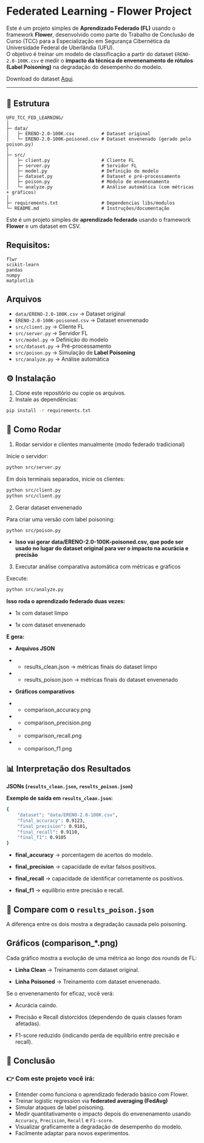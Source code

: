 # Federated Learning - Flower Project

Este é um projeto simples de **Aprendizado Federado (FL)** usando o framework **Flower**, desenvolvido como parte do Trabalho de Conclusão de Curso (TCC) para a Especialização em Segurança Cibernética da Universidade Federal de Uberlândia (UFU).  
O objetivo é treinar um modelo de classificação a partir do dataset `ERENO-2.0-100K.csv` e medir o **impacto da técnica de envenenamento de rótulos (Label Poisoning)** na degradação do desempenho do modelo.

Download do dataset [Aqui](https://drive.google.com/file/d/1Il9YL3cOv8ret1NPoDVITSEbwRyaNoRV/view?usp=drivesdk).

---

## 📂 Estrutura
```
UFU_TCC_FED_LEARNING/
│
├─ data/
│   ├─ ERENO-2.0-100K.csv          # Dataset original
│   └─ ERENO-2.0-100K-poisoned.csv # Dataset envenenado (gerado pelo poison.py)
│
├─ src/
│   ├─ client.py                   # Cliente FL
│   ├─ server.py                   # Servidor FL
│   ├─ model.py                    # Definição do modelo
│   ├─ dataset.py                  # Dataset e pré-processamento
│   ├─ poison.py                   # Módulo de envenenamento
│   └─ analyze.py                  # Análise automática (com métricas + gráficos)
│
├─ requirements.txt                # Dependencias libs/modulos
└─ README.md                       # Instruções/documentação
```



Este é um projeto simples de **aprendizado federado** usando o framework **Flower** e um dataset em CSV.



## Requisitos:
```
flwr
scikit-learn
pandas
numpy
matplotlib
```

## Arquivos
- `data/ERENO-2.0-100K.csv` → Dataset original
- `ERENO-2.0-100K-poisoned.csv` → Dataset envenenado
- `src/client.py` → Cliente FL
- `src/server.py` → Servidor FL
- `src/model.py` → Definição do modelo
- `src/dataset.py` → Pré-processamento
- `src/poison.py` → Simulação de **Label Poisoning**
- `src/analyze.py` → Análise automática


## ⚙️ Instalação

1. Clone este repositório ou copie os arquivos.
2. Instale as dependências:
```bash
pip install -r requirements.txt
```

## 🚀 Como Rodar
1. Rodar servidor e clientes manualmente (modo federado tradicional)

Inicie o servidor:
```bash
python src/server.py
```

Em dois terminais separados, inicie os clientes:
```bash
python src/client.py
python src/client.py
```

2. Gerar dataset envenenado

Para criar uma versão com label poisoning:
```bash
python src/poison.py
```
* **Isso vai gerar data/ERENO-2.0-100K-poisoned.csv, que pode ser usado no lugar do dataset original para ver o impacto na acurácia e precisão**

3. Executar análise comparativa automática com métricas e gráficos

Execute:
```bash
python src/analyze.py
```

**Isso roda o aprendizado federado duas vezes:**

* 1x com dataset limpo

* 1x com dataset envenenado

**E gera:**

* **Arquivos JSON**

* * results_clean.json → métricas finais do dataset limpo

* * results_poison.json → métricas finais do dataset envenenado

* **Gráficos comparativos**

* * comparison_accuracy.png

* * comparison_precision.png

* * comparison_recall.png

* * comparison_f1.png


## 📊 Interpretação dos Resultados

**JSONs (`results_clean.json`, `results_poison.json`)**

**Exemplo de saída em `results_clean.json`:**

```bash
{
    "dataset": "data/ERENO-2.0-100K.csv",
    "final_accuracy": 0.9123,
    "final_precision": 0.9101,
    "final_recall": 0.9110,
    "final_f1": 0.9105
}
```

* **final_accuracy** → porcentagem de acertos do modelo.

* **final_precision** → capacidade de evitar falsos positivos.

* **final_recall** → capacidade de identificar corretamente os positivos.

* **final_f1** → equilíbrio entre precisão e recall.

## 📌 Compare com o `results_poison.json`
A diferença entre os dois mostra a degradação causada pelo poisoning.

## Gráficos (comparison_*.png)

Cada gráfico mostra a evolução de uma métrica ao longo dos rounds de FL:

* **Linha Clean** → Treinamento com dataset original.

* **Linha Poisoned** → Treinamento com dataset envenenado.

Se o envenenamento for eficaz, você verá:

* Acurácia caindo.

* Precisão e Recall distorcidos (dependendo de quais classes foram afetadas).

* F1-score reduzido (indicando perda de equilíbrio entre precisão e recall).

## 📌 Conclusão

### 👉 Com este projeto você irá:

- Entender como funciona o aprendizado federado básico com Flower.
- Treinar logistic regression via **federated averaging (FedAvg)**
- Simular ataques de label poisoning.
- Medir quantitativamente o impacto depois do envenenamento usando `Accuracy`, `Precision`, `Recall` e `F1-score`. 
- Visualizar graficamente a degradação de desempenho do modelo.
- Facilmente adaptar para novos experimentos.
